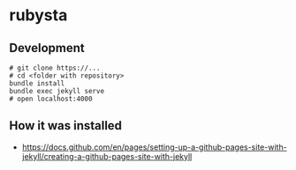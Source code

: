 # rubysta

## Development
```
# git clone https://...
# cd <folder with repository>
bundle install
bundle exec jekyll serve
# open localhost:4000
```

## How it was installed

* https://docs.github.com/en/pages/setting-up-a-github-pages-site-with-jekyll/creating-a-github-pages-site-with-jekyll
